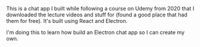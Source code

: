 This is a chat app I built while following a course on Udemy from 2020 that I downloaded the lecture videos and stuff for (found a good place that had them for free).  It's built using React and Electron.  

I'm doing this to learn how build an Electron chat app so I can create my own.